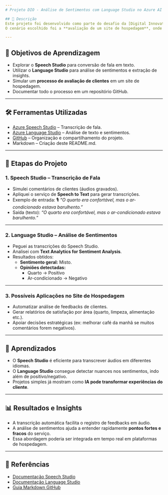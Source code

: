 ```yaml
---
# Projeto DIO - Análise de Sentimentos com Language Studio no Azure AI aplicado em site de hospedagem 🎙️

## 📌 Descrição
Este projeto foi desenvolvido como parte do desafio da [Digital Innovation One](https://www.dio.me/), com foco em aplicar os recursos do **Azure Speech Studio** e **Language Studio**.  
O cenário escolhido foi a **avaliação de um site de hospedagem**, onde comentários de clientes são processados para obter **transcrição automática de voz** e **análise de sentimentos**.

---
```


## 🎯 Objetivos de Aprendizagem
- Explorar o **Speech Studio** para conversão de fala em texto.
- Utilizar o **Language Studio** para análise de sentimentos e extração de insights.
- Simular um **processo de avaliação de clientes** em um site de hospedagem.
- Documentar todo o processo em um repositório GitHub.

---

## 🛠️ Ferramentas Utilizadas
- [Azure Speech Studio](https://speech.microsoft.com/) – Transcrição de fala.
- [Azure Language Studio](https://language.cognitive.azure.com/) – Análise de texto e sentimentos.
- [GitHub](https://github.com/) – Organização e compartilhamento do projeto.
- Markdown – Criação deste README.md.

---

## 🚀 Etapas do Projeto

### 1. **Speech Studio – Transcrição de Fala**
- Simulei comentários de clientes (áudios gravados).
- Apliquei o serviço de **Speech to Text** para gerar transcrições.
- Exemplo de entrada: 🎙️ *“O quarto era confortável, mas o ar-condicionado estava barulhento.”*  
- Saída (texto): *“O quarto era confortável, mas o ar-condicionado estava barulhento.”*

---

### 2. **Language Studio – Análise de Sentimentos**
- Peguei as transcrições do Speech Studio.
- Analisei com **Text Analytics for Sentiment Analysis**.
- Resultados obtidos:
  - **Sentimento geral:** Misto.
  - **Opiniões detectadas:** 
    - Quarto → Positivo
    - Ar-condicionado → Negativo

---

### 3. **Possíveis Aplicações no Site de Hospedagem**
- Automatizar análise de feedbacks de clientes.
- Gerar relatórios de satisfação por área (quarto, limpeza, alimentação etc.).
- Apoiar decisões estratégicas (ex: melhorar café da manhã se muitos comentários forem negativos).

---

## 🧠 Aprendizados
- O **Speech Studio** é eficiente para transcrever áudios em diferentes idiomas.
- O **Language Studio** consegue detectar nuances nos sentimentos, indo além de positivo/negativo.
- Projetos simples já mostram como **IA pode transformar experiências do cliente**.

---

## 📊 Resultados e Insights
- A transcrição automática facilita o registro de feedbacks em áudio.
- A análise de sentimentos ajuda a entender rapidamente **pontos fortes e fracos** do serviço.
- Essa abordagem poderia ser integrada em tempo real em plataformas de hospedagem.

---

## 📜 Referências
- [Documentação Speech Studio](https://learn.microsoft.com/azure/cognitive-services/speech-service/)
- [Documentação Language Studio](https://learn.microsoft.com/azure/cognitive-services/language-service/)
- [Guia Markdown GitHub](https://www.markdownguide.org/basic-syntax/)
